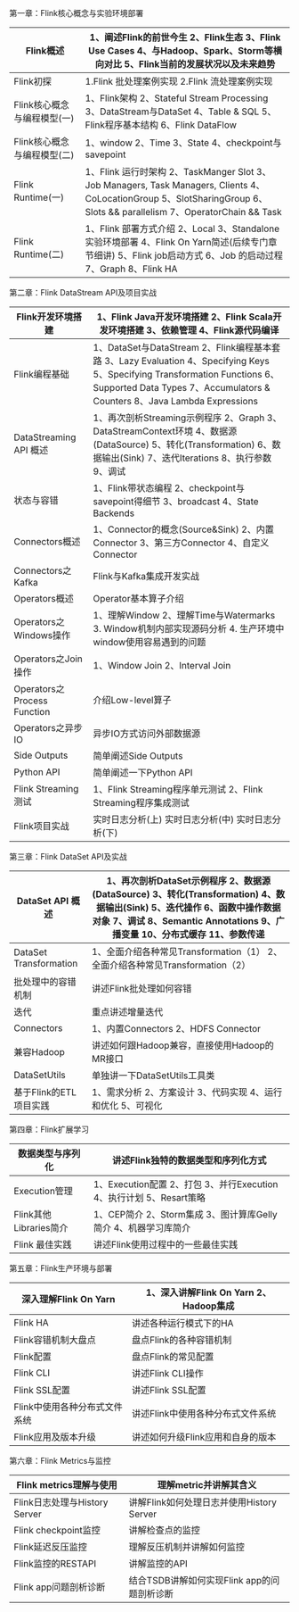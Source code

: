 第一章：Flink核心概念与实验环境部署

| Flink概述                   | 1、阐述Flink的前世今生 2、Flink生态 3、Flink Use Cases 4、与Hadoop、Spark、Storm等横向对比 5、Flink当前的发展状况以及未来趋势 |
| --------------------------- | ------------------------------------------------------------ |
| Flink初探                   | 1.Flink 批处理案例实现 2.Flink 流处理案例实现                |
| Flink核心概念与编程模型(一) | 1、Flink架构 2、Stateful Stream Processing 3、DataStream与DataSet 4、Table & SQL 5、Flink程序基本结构 6、Flink DataFlow |
| Flink核心概念与编程模型(二) | 1、window 2、Time 3、State 4、checkpoint与savepoint          |
| Flink Runtime(一)           | 1、Flink 运行时架构 2、TaskManger Slot 3、Job Managers, Task Managers, Clients 4、CoLocationGroup 5、SlotSharingGroup 6、Slots && parallelism 7、OperatorChain && Task |
| Flink Runtime(二)           | 1、Flink 部署方式介绍 2、Local 3、Standalone实验环境部署 4、Flink On Yarn简述(后续专门章节细讲) 5、Flink job启动方式 6、Job 的启动过程 7、Graph 8、Flink HA |

第二章：Flink DataStream API及项目实战

| Flink开发环境搭建           | 1、Flink Java开发环境搭建 2、Flink Scala开发环境搭建 3、依赖管理 4、Flink源代码编译 |
| --------------------------- | ------------------------------------------------------------ |
| Flink编程基础               | 1、DataSet与DataStream 2、Flink编程基本套路 3、Lazy Evaluation 4、Specifying Keys 5、Specifying Transformation Functions 6、Supported Data Types 7、Accumulators & Counters 8、Java Lambda Expressions |
| DataStreaming API 概述      | 1、再次剖析Streaming示例程序 2、Graph 3、DataStreamContext环境 4、数据源(DataSource) 5、转化(Transformation) 6、数据输出(Sink) 7、迭代Iterations 8、执行参数 9、调试 |
| 状态与容错                  | 1、Flink带状态编程 2、checkpoint与savepoint得细节 3、broadcast 4、State Backends |
| Connectors概述              | 1、Connector的概念(Source&Sink) 2、内置Connector 3、第三方Connector 4、自定义Connector |
| Connectors之Kafka           | Flink与Kafka集成开发实战                                     |
| Operators概述               | Operator基本算子介绍                                         |
| Operators之Windows操作      | 1、理解Window 2、理解Time与Watermarks 3. Window机制内部实现源码分析 4. 生产环境中window使用容易遇到的问题 |
| Operators之Join操作         | 1、Window Join 2、Interval Join                              |
| Operators之Process Function | 介绍Low-level算子                                            |
| Operators之异步IO           | 异步IO方式访问外部数据源                                     |
| Side Outputs                | 简单阐述Side Outputs                                         |
| Python API                  | 简单阐述一下Python API                                       |
| Flink Streaming测试         | 1、Flink Streaming程序单元测试 2、Flink Streaming程序集成测试 |
| Flink项目实战               | 实时日志分析(上) 实时日志分析(中) 实时日志分析(下)           |

第三章：Flink DataSet API及实战

| DataSet API 概述       | 1、再次剖析DataSet示例程序 2、数据源(DataSource) 3、转化(Transformation) 4、数据输出(Sink) 5、迭代操作 6、函数中操作数据对象 7、调试 8、Semantic Annotations 9、广播变量 10、分布式缓存 11、参数传递 |
| ---------------------- | ------------------------------------------------------------ |
| DataSet Transformation | 1、全面介绍各种常见Transformation（1） 2、全面介绍各种常见Transformation（2） |
| 批处理中的容错机制     | 讲述Flink批处理如何容错                                      |
| 迭代                   | 重点讲述增量迭代                                             |
| Connectors             | 1、内置Connectors 2、HDFS Connector                          |
| 兼容Hadoop             | 讲述如何跟Hadoop兼容，直接使用Hadoop的MR接口                 |
| DataSetUtils           | 单独讲一下DataSetUtils工具类                                 |
| 基于Flink的ETL项目实践 | 1、需求分析 2、方案设计 3、代码实现 4、运行和优化 5、可视化  |

第四章：Flink扩展学习

| 数据类型与序列化       | 讲述Flink独特的数据类型和序列化方式                          |
| ---------------------- | ------------------------------------------------------------ |
| Execution管理          | 1、Execution配置 2、打包 3、并行Execution 4、执行计划 5、Resart策略 |
| Flink其他Libraries简介 | 1、CEP简介 2、Storm集成 3、图计算库Gelly简介 4、机器学习库简介 |
| Flink 最佳实践         | 讲述Flink使用过程中的一些最佳实践                            |

第五章：Flink生产环境与部署

| 深入理解Flink On Yarn         | 1、深入讲解Flink On Yarn 2、Hadoop集成 |
| ----------------------------- | -------------------------------------- |
| Flink HA                      | 讲述各种运行模式下的HA                 |
| Flink容错机制大盘点           | 盘点Flink的各种容错机制                |
| Flink配置                     | 盘点Flink的常见配置                    |
| Flink CLI                     | 讲述Flink CLI操作                      |
| Flink SSL配置                 | 讲述Flink SSL配置                      |
| Flink中使用各种分布式文件系统 | 讲述Flink中使用各种分布式文件系统      |
| Flink应用及版本升级           | 讲述如何升级Flink应用和自身的版本      |

第六章：Flink Metrics与监控

| Flink metrics理解与使用       | 理解metric并讲解其含义                      |
| ----------------------------- | ------------------------------------------- |
| Flink日志处理与History Server | 讲解Flink如何处理日志并使用History Server   |
| Flink checkpoint监控          | 讲解检查点的监控                            |
| Flink延迟反压监控             | 理解反压机制并讲解如何监控                  |
| Flink监控的RESTAPI            | 讲解监控的API                               |
| Flink app问题剖析诊断         | 结合TSDB讲解如何实现Flink app的问题剖析诊断 |